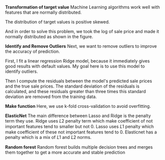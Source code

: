 
**Transformation of target value**
Machine Learning algorithms work well with features that are normally distributed.

The distribution of target values is positive skewed. 

And in order to solve this problem, we took the log of sale price and made it normally distributed as shown in the figure.

**Identify and Remove Outliers**
Next, we want to remove outliers to improve the accuracy of prediction.

First, I fit a linear regression Ridge model, because it immediately gives good results with default values. My goal here is to use this model to identify outliers.

Then I compute the residuals between the model's predicted sale prices and the true sale prices. The standard deviation of the residuals is calculated, and these residuals greater than three times this standard deviation are removed from the training data.

**Make function**
Here, we use k-fold cross-validation to avoid overfitting.

**ElasticNet**
The main difference between Lasso and Ridge is the penalty term they use. Ridge uses 𝐿2 penalty term which make coefficient of not important features tend to smaller but not 0. Lasso uses 𝐿1 penalty which make coefficient of these not important features tend to 0. Elasticnet has a penalty which is a mix of 𝐿1 and 𝐿2 norms.

**Random forest**
Random forest builds multiple decision trees and merges them together to get a more accurate and stable prediction